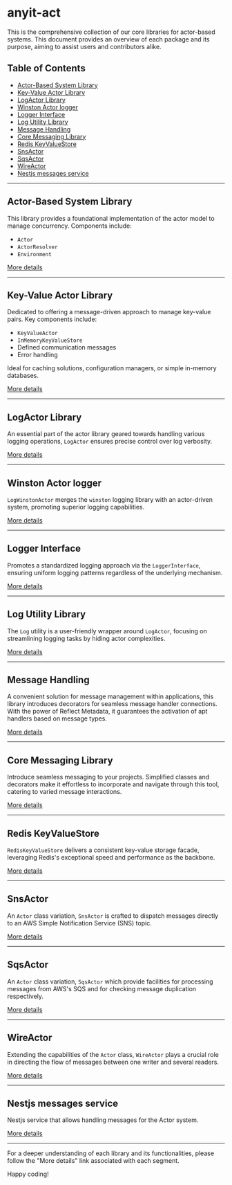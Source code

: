 # anyit-act

This is the comprehensive collection of our core libraries for actor-based systems. This document provides an overview
of each package and its purpose, aiming to assist users and contributors alike.

## Table of Contents

- [Actor-Based System Library](#actor-based-system-library)
- [Key-Value Actor Library](#key-value-actor-library)
- [LogActor Library](#logactor-library)
- [Winston Actor logger](#winston-actor-logger)
- [Logger Interface](#logger-interface)
- [Log Utility Library](#log-utility-library)
- [Message Handling](#message-handling)
- [Core Messaging Library](#core-messaging-library)
- [Redis KeyValueStore](#redis-keyvaluestore)
- [SnsActor](#snsactor)
- [SqsActor](#sqsactor)
- [WireActor](#wireactor)
- [Nestjs messages service](#nestjs-messages-service)

---

## Actor-Based System Library

This library provides a foundational implementation of the actor model to manage concurrency. Components include:

- `Actor`
- `ActorResolver`
- `Environment`

[More details](./packages/actor/README.md)

---

## Key-Value Actor Library

Dedicated to offering a message-driven approach to manage key-value pairs. Key components include:

- `KeyValueActor`
- `InMemoryKeyValueStore`
- Defined communication messages
- Error handling

Ideal for caching solutions, configuration managers, or simple in-memory databases.

[More details](./packages/key-value-actor/README.md)

---

## LogActor Library

An essential part of the actor library geared towards handling various logging operations, `LogActor` ensures precise control over log verbosity.

[More details](./packages/log-actor/README.md)

---

## Winston Actor logger

`LogWinstonActor` merges the `winston` logging library with an actor-driven system, promoting superior logging capabilities.

[More details](./packages/log-winston-actor/README.md)

---

## Logger Interface

Promotes a standardized logging approach via the `LoggerInterface`, ensuring uniform logging patterns regardless of the underlying mechanism.

[More details](./packages/logger-interface/README.md)

---

## Log Utility Library

The `Log` utility is a user-friendly wrapper around `LogActor`, focusing on streamlining logging tasks by hiding actor complexities.

[More details](./packages/logger/README.md)

---

## Message Handling

A convenient solution for message management within applications, this library introduces decorators for seamless message handler connections. With the power of Reflect Metadata, it guarantees the activation of apt handlers based on message types.

[More details](./packages/message-handling/README.md)

---

## Core Messaging Library

Introduce seamless messaging to your projects. Simplified classes and decorators make it effortless to incorporate and navigate through this tool, catering to varied message interactions.

[More details](./packages/messaging/README.md)

---

## Redis KeyValueStore

`RedisKeyValueStore` delivers a consistent key-value storage facade, leveraging Redis's exceptional speed and performance as the backbone.

[More details](./packages/redis-key-value-store/README.md)

---

## SnsActor

An `Actor` class variation, `SnsActor` is crafted to dispatch messages directly to an AWS Simple Notification Service (SNS) topic.

[More details](./packages/sns-actor/README.md)

---

## SqsActor

An `Actor` class variation, `SqsActor` which provide facilities for processing messages from AWS's SQS and for checking 
message duplication respectively.

[More details](./packages/sqs-actor/README.md)

---

## WireActor

Extending the capabilities of the `Actor` class, `WireActor` plays a crucial role in directing the flow of messages between one writer and several readers.

[More details](./packages/wire-actor/README.md)

---

## Nestjs messages service

Nestjs service that allows handling messages for the Actor system.

[More details](./packages/nestjs-messaging/README.md)

---

For a deeper understanding of each library and its functionalities, please follow the "More details" link associated with each segment.

Happy coding!
